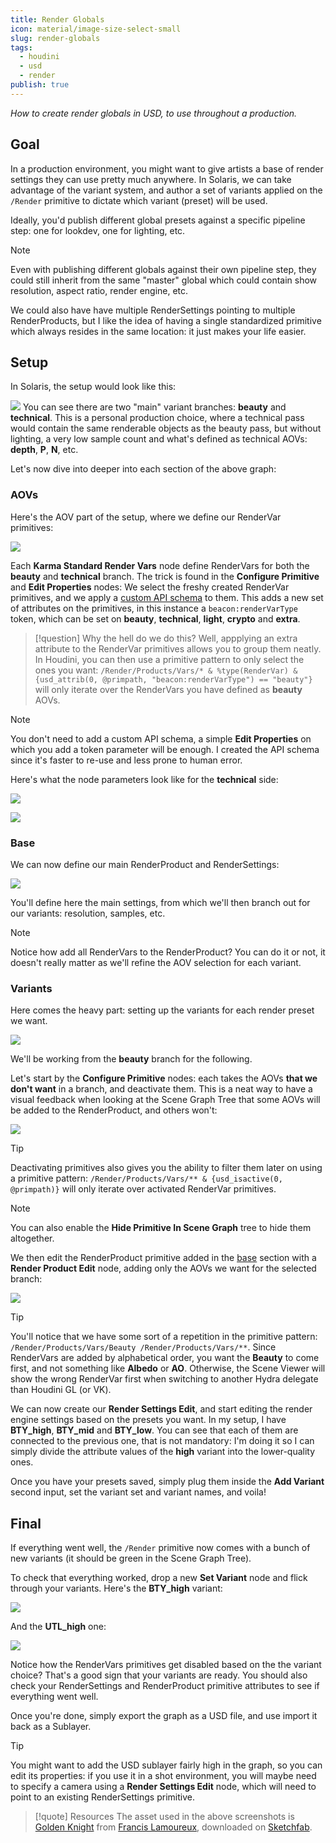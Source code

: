 ```yaml
---
title: Render Globals
icon: material/image-size-select-small
slug: render-globals
tags:
  - houdini
  - usd
  - render
publish: true
---
```


_How to create render globals in USD, to use throughout a production._

## Goal

In a production environment, you might want to give artists a base of render settings they can use pretty much anywhere. In Solaris, we can take advantage of the variant system, and author a set of variants applied on the `/Render` primitive to dictate which variant (preset) will be used.

Ideally, you'd publish different global presets against a specific pipeline step: one for lookdev, one for lighting, etc. 

> [!note]
> Even with publishing different globals against their own pipeline step, they could still inherit from the same "master" global which could contain show resolution, aspect ratio, render engine, etc.

We could also have have multiple RenderSettings pointing to multiple RenderProducts, but I like the idea of having a single standardized primitive which always resides in the same location: it just makes your life easier.

## Setup

In Solaris, the setup would look like this: 

![](../../../../_attachments/houdini_Y3wS1c5Cwr.png)
You can see there are two "main" variant branches: **beauty** and **technical**. This is a personal production choice, where a technical pass would contain the same renderable objects as the beauty pass, but without lighting, a very low sample count and what's defined as technical AOVs: **depth**, **P**, **N**, etc.

Let's now dive into deeper into each section of the above graph:
### AOVs

Here's the AOV part of the setup, where we define our RenderVar primitives:

![](../../../../_attachments/houdini_kTjFauu0IH.png)

Each **Karma Standard Render Vars** node define RenderVars for both the **beauty** and **technical** branch. The trick is found in the **Configure Primitive** and **Edit Properties** nodes: We select the freshy created RenderVar primitives, and we apply a [custom API schema](../Plugins/Custom%20Schemas.md) to them. This adds a new set of attributes on the primitives, in this instance a `beacon:renderVarType` token, which can be set on **beauty**, **technical**, **light**, **crypto** and **extra**.

> [!question]
> Why the hell do we do this? Well, appplying an extra attribute to the RenderVar primitives allows you to group them neatly. In Houdini, you can then use a primitive pattern to only select the ones you want: `/Render/Products/Vars/* & %type(RenderVar) & {usd_attrib(0, @primpath, "beacon:renderVarType") == "beauty"}` will only iterate over the RenderVars you have defined as **beauty** AOVs.

> [!note]
> You don't need to add a custom API schema, a simple **Edit Properties** on which you add a token parameter will be enough. I created the API schema since it's faster to re-use and less prone to human error.

Here's what the node parameters look like for the **technical** side:

![](../../../../_attachments/houdini_CZaD48TUIz.png)

![](../../../../_attachments/houdini_DAKE2LFwfN.png)

### Base

We can now define our main RenderProduct and RenderSettings:

![](../../../../_attachments/houdini_9wYiAGMLSr.png)

You'll define here the main settings, from which we'll then branch out for our variants: resolution, samples, etc.

> [!note]
> Notice how add all RenderVars to the RenderProduct? You can do it or not, it doesn't really matter as we'll refine the AOV selection for each variant.

### Variants

Here comes the heavy part: setting up the variants for each render preset we want.

![](../../../../_attachments/houdini_EbHPOnuVH5.png)

We'll be working from the **beauty** branch for the following.

Let's start by the **Configure Primitive** nodes: each takes the AOVs **that we don't want** in a branch, and deactivate them. This is a neat way to have a visual feedback when looking at the Scene Graph Tree that some AOVs will be added to the RenderProduct, and others won't:

![](../../../../_attachments/houdini_pz44VAdT28.png)

>[!tip]
> Deactivating primitives also gives you the ability to filter them later on using a primitive pattern: `/Render/Products/Vars/** & {usd_isactive(0, @primpath)}` will only iterate over activated RenderVar primitives.

> [!note]
> You can also enable the **Hide Primitive In Scene Graph** tree to hide them altogether.

We then edit the RenderProduct primitive added in the [base](#Base) section with a **Render Product Edit** node, adding only the AOVs we want for the selected branch:

![](../../../../_attachments/houdini_v2HyT8QQq6.png)

> [!tip]
> You'll notice that we have some sort of a repetition in the primitive pattern: `/Render/Products/Vars/Beauty /Render/Products/Vars/**`. Since RenderVars are added by alphabetical order, you want the **Beauty** to come first, and not something like **Albedo** or **AO**. Otherwise, the Scene Viewer will show the wrong RenderVar first when switching to another Hydra delegate than Houdini GL (or VK).

We can now create our **Render Settings Edit**, and start editing the render engine settings based on the presets you want. In my setup, I have **BTY_high**, **BTY_mid** and **BTY_low**. You can see that each of them are connected to the previous one, that is not mandatory: I'm doing it so I can simply divide the attribute values of the **high** variant into the lower-quality ones.

Once you have your presets saved, simply plug them inside the **Add Variant** second input, set the variant set and variant names, and voila!

## Final

If everything went well, the `/Render` primitive now comes with a bunch of new variants (it should be green in the Scene Graph Tree).

To check that everything worked, drop a new **Set Variant** node and flick through your variants. Here's the **BTY_high** variant:

![](../../../../_attachments/houdini_RPPTvjOhYD.png)

And the **UTL_high** one:

![](../../../../_attachments/houdini_jgQKiFIcNY.png)

Notice how the RenderVars primitives get disabled based on the the variant choice? That's a good sign that your variants are ready. You should also check your RenderSettings and RenderProduct primitive attributes to see if everything went well.

Once you're done, simply export the graph as a USD file, and use import it back as a Sublayer.

> [!tip]
> You might want to add the USD sublayer fairly high in the graph, so you can edit its properties: if you use it in a shot environment, you will maybe need to specify a camera using a **Render Settings Edit** node, which will need to point to an existing RenderSettings primitive.

> [!quote] Resources
> The asset used in the above screenshots is [Golden Knight](https://www.artstation.com/artwork/o2L6ZB) from [Francis Lamoureux](https://www.artstation.com/francislamoureux), downloaded on [Sketchfab](https://sketchfab.com/3d-models/golden-knight-06555f9ebaa640d8a50f356ffb67e8c9).